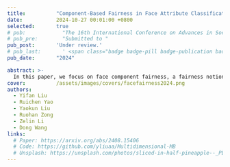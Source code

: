 ```yaml
---
title:          "Component-Based Fairness in Face Attribute Classification with Bayesian Network-informed Meta Learning"
date:           2024-10-27 00:01:00 +0800
selected:       true
# pub:            "The 16th International Conference on Advances in Social Networks Analysis and Mining (ASONAM)"
# pub_pre:        "Submitted to "
pub_post:       'Under review.'
# pub_last:       ' <span class="badge badge-pill badge-publication badge-success">Spotlight</span>'
pub_date:       "2024"

abstract: >-
  In this paper, we focus on face component fairness, a fairness notion defined by biological face features. We propose \textbf{B}ayesian \textbf{N}etwork-informed \textbf{M}eta \textbf{R}eweighting (BNMR), which incorporates a Bayesian Network calibrator to guide an adaptive meta-learning-based sample reweighting process.
cover:          /assets/images/covers/facefairness2024.png
authors:
  - Yifan Liu
  - Ruichen Yao
  - Yaokun Liu
  - Ruohan Zong
  - Zelin Li
  - Dong Wang
links:
  # Paper: https://arxiv.org/abs/2408.15406 
  # Code: https://github.com/yliuaa/Multidimensional-MB 
  # Unsplash: https://unsplash.com/photos/sliced-in-half-pineapple--_PLJZmHZzk
---
```

